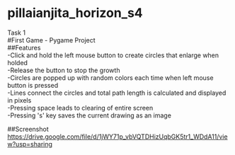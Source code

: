 # pillaianjita_horizon_s4  
Task 1   
#First Game - Pygame Project  
##Features  
-Click and hold the left mouse button to create circles that enlarge when holded  
-Release the button to stop the growth  
-Circles are popped up with random colors each time when left mouse button is pressed  
-Lines connect the circles and total path length is calculated and displayed in pixels  
-Pressing space leads to clearing of entire screen  
-Pressing 's' key saves the current drawing as an image  

##Screenshot   
https://drive.google.com/file/d/1jWY71p_vbVQTDHizUqbGK5tr1_WDdA11/view?usp=sharing  

